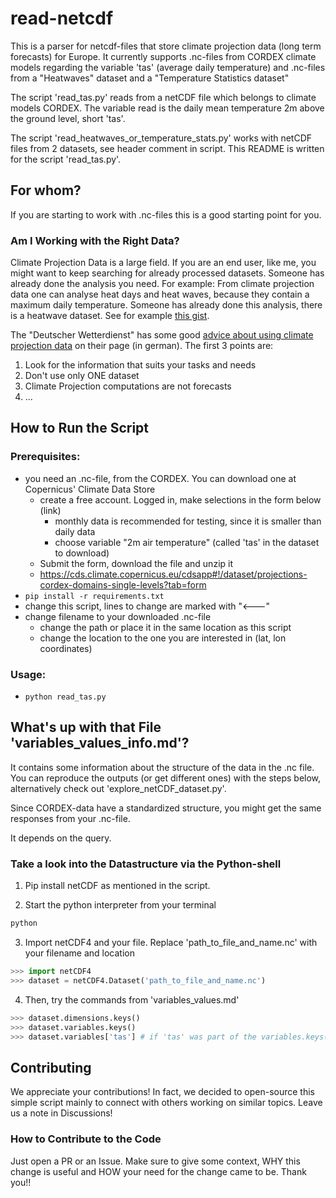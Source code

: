 # read-netcdf
This is a parser for netcdf-files that store climate projection data (long term forecasts) for Europe. It currently supports
.nc-files from CORDEX climate models regarding the variable 'tas' (average daily temperature) and .nc-files from 
a "Heatwaves" dataset and a "Temperature Statistics dataset"

The script 'read_tas.py' reads from a netCDF file which belongs to climate models CORDEX. The variable read is the daily mean temperature 2m above the ground level, short 'tas'.

The script 'read_heatwaves_or_temperature_stats.py' works with netCDF files from 2 datasets, see header comment in 
script. This README is written for the script 'read_tas.py'.

## For whom?
If you are starting to work with .nc-files this is a good starting point for you.

### Am I Working with the Right Data?
Climate Projection Data is a large field. If you are an end user, like me, you might want to keep searching for already processed datasets. Someone has already done the analysis you need. For example: From climate projection data one can analyse heat days and heat waves, because they contain a maximum daily temperature. Someone has already done this analysis, there is a heatwave dataset. See for example [this gist](https://gist.github.com/mueller-fr/44da1d02aecae0fc79159a503b5efa20).

The "Deutscher Wetterdienst" has some good [advice about using climate projection data](https://www.dwd.de/DE/klimaumwelt/klimaforschung/klimaprojektionen/fuer_deutschland/fuer_dtld_nutzungshinweis_node.html;jsessionid=D1A87E60A29B9CBDEB44F0D498D0A079.live31084) on their page (in german). The first 3 points are:
1. Look for the information that suits your tasks and needs
2. Don't use only ONE dataset
3. Climate Projection computations are not forecasts
4. ...

## How to Run the Script
### Prerequisites:
* you need an .nc-file, from the CORDEX. You can download one at Copernicus' Climate Data Store
   * create a free account. Logged in, make selections in the form below (link)
     * monthly data is recommended for testing, since it is smaller than daily data
     * choose variable "2m air temperature" (called 'tas' in the dataset to download)
   * Submit the form, download the file and unzip it
   * https://cds.climate.copernicus.eu/cdsapp#!/dataset/projections-cordex-domains-single-levels?tab=form
* `pip install -r requirements.txt`
 * change this script, lines to change are marked with "<---"
 * change filename to your downloaded .nc-file
   * change the path or place it in the same location as this script
   * change the location to the one you are interested in (lat, lon coordinates)

### Usage:
*	`python read_tas.py` 

## What's up with that File 'variables_values_info.md'?
It contains some information about the structure of the data in the .nc file.
You can reproduce the outputs (or get different ones) with the steps below, alternatively check out 
'explore_netCDF_dataset.py'.

Since CORDEX-data have a standardized structure, you might get the same responses from your .nc-file.

It depends on the query.

### Take a look into the Datastructure via the Python-shell
1. Pip install netCDF as mentioned in the script.

2. Start the python interpreter from your terminal
```sh
python
```

3. Import netCDF4 and your file. Replace 'path_to_file_and_name.nc' with your filename and location
```python
>>> import netCDF4
>>> dataset = netCDF4.Dataset('path_to_file_and_name.nc')
```

4. Then, try the commands from 'variables_values.md'
```python
>>> dataset.dimensions.keys()
>>> dataset.variables.keys()
>>> dataset.variables['tas'] # if 'tas' was part of the variables.keys() above
```

## Contributing
We appreciate your contributions! In fact, we decided to open-source this simple script mainly to connect with others working on similar topics. Leave us a note in Discussions!

### How to Contribute to the Code
Just open a PR or an Issue.
Make sure to give some context, WHY this change is useful and HOW your need for the change came to be.
Thank you!!
